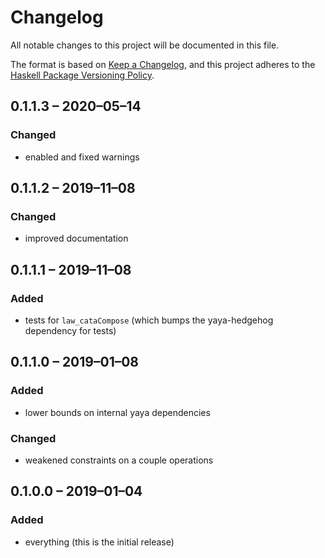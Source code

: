 # Changelog
All notable changes to this project will be documented in this file.

The format is based on [Keep a Changelog](https://keepachangelog.com/en/1.0.0/),
and this project adheres to the [Haskell Package Versioning Policy](https://pvp.haskell.org/).

## 0.1.1.3 – 2020–05–14
### Changed
- enabled and fixed warnings

## 0.1.1.2 – 2019–11–08
### Changed
- improved documentation

## 0.1.1.1 – 2019–11–08
### Added
- tests for `law_cataCompose` (which bumps the yaya-hedgehog dependency for tests)

## 0.1.1.0 – 2019–01–08
### Added
- lower bounds on internal yaya dependencies

### Changed
- weakened constraints on a couple operations

## 0.1.0.0 – 2019–01–04
### Added
- everything (this is the initial release)
